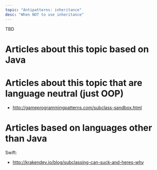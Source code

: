 ```yaml
---
topic: "Antipatterns: inheritance"
desc: "When NOT to use inheritance"
---
```



TBD

# Articles about this topic based on Java


# Articles about this topic that are language neutral (just OOP)

* http://gameprogrammingpatterns.com/subclass-sandbox.html

# Articles based on languages other than Java

Swift:

* http://krakendev.io/blog/subclassing-can-suck-and-heres-why
